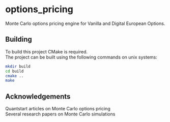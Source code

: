 # options_pricing
Monte Carlo options pricing engine for Vanilla and Digital European Options.

## Building

To build this project CMake is required. 
<br>
The project can be built using the following commands on unix systems:

```bash
mkdir build
cd build
cmake ..
make
```

## Acknowledgements
Quantstart articles on Monte Carlo options pricing
<br>
Several research papers on Monte Carlo simulations
